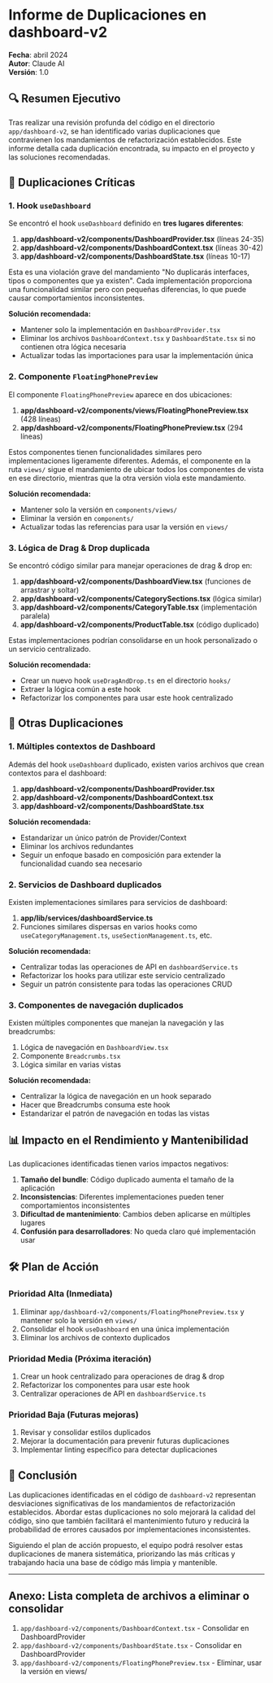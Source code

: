 # Informe de Duplicaciones en dashboard-v2

**Fecha**: abril 2024  
**Autor**: Claude AI  
**Versión**: 1.0

## 🔍 Resumen Ejecutivo

Tras realizar una revisión profunda del código en el directorio `app/dashboard-v2`, se han identificado varias duplicaciones que contravienen los mandamientos de refactorización establecidos. Este informe detalla cada duplicación encontrada, su impacto en el proyecto y las soluciones recomendadas.

## 🚨 Duplicaciones Críticas

### 1. Hook `useDashboard`

Se encontró el hook `useDashboard` definido en **tres lugares diferentes**:

1. **app/dashboard-v2/components/DashboardProvider.tsx** (líneas 24-35)
2. **app/dashboard-v2/components/DashboardContext.tsx** (líneas 30-42)
3. **app/dashboard-v2/components/DashboardState.tsx** (líneas 10-17)

Esta es una violación grave del mandamiento "No duplicarás interfaces, tipos o componentes que ya existen". Cada implementación proporciona una funcionalidad similar pero con pequeñas diferencias, lo que puede causar comportamientos inconsistentes.

**Solución recomendada:**

- Mantener solo la implementación en `DashboardProvider.tsx`
- Eliminar los archivos `DashboardContext.tsx` y `DashboardState.tsx` si no contienen otra lógica necesaria
- Actualizar todas las importaciones para usar la implementación única

### 2. Componente `FloatingPhonePreview`

El componente `FloatingPhonePreview` aparece en dos ubicaciones:

1. **app/dashboard-v2/components/views/FloatingPhonePreview.tsx** (428 líneas)
2. **app/dashboard-v2/components/FloatingPhonePreview.tsx** (294 líneas)

Estos componentes tienen funcionalidades similares pero implementaciones ligeramente diferentes. Además, el componente en la ruta `views/` sigue el mandamiento de ubicar todos los componentes de vista en ese directorio, mientras que la otra versión viola este mandamiento.

**Solución recomendada:**

- Mantener solo la versión en `components/views/`
- Eliminar la versión en `components/`
- Actualizar todas las referencias para usar la versión en `views/`

### 3. Lógica de Drag & Drop duplicada

Se encontró código similar para manejar operaciones de drag & drop en:

1. **app/dashboard-v2/components/DashboardView.tsx** (funciones de arrastrar y soltar)
2. **app/dashboard-v2/components/CategorySections.tsx** (lógica similar)
3. **app/dashboard-v2/components/CategoryTable.tsx** (implementación paralela)
4. **app/dashboard-v2/components/ProductTable.tsx** (código duplicado)

Estas implementaciones podrían consolidarse en un hook personalizado o un servicio centralizado.

**Solución recomendada:**

- Crear un nuevo hook `useDragAndDrop.ts` en el directorio `hooks/`
- Extraer la lógica común a este hook
- Refactorizar los componentes para usar este hook centralizado

## 🔔 Otras Duplicaciones

### 1. Múltiples contextos de Dashboard

Además del hook `useDashboard` duplicado, existen varios archivos que crean contextos para el dashboard:

1. **app/dashboard-v2/components/DashboardProvider.tsx**
2. **app/dashboard-v2/components/DashboardContext.tsx**
3. **app/dashboard-v2/components/DashboardState.tsx**

**Solución recomendada:**

- Estandarizar un único patrón de Provider/Context
- Eliminar los archivos redundantes
- Seguir un enfoque basado en composición para extender la funcionalidad cuando sea necesario

### 2. Servicios de Dashboard duplicados

Existen implementaciones similares para servicios de dashboard:

1. **app/lib/services/dashboardService.ts**
2. Funciones similares dispersas en varios hooks como `useCategoryManagement.ts`, `useSectionManagement.ts`, etc.

**Solución recomendada:**

- Centralizar todas las operaciones de API en `dashboardService.ts`
- Refactorizar los hooks para utilizar este servicio centralizado
- Seguir un patrón consistente para todas las operaciones CRUD

### 3. Componentes de navegación duplicados

Existen múltiples componentes que manejan la navegación y las breadcrumbs:

1. Lógica de navegación en `DashboardView.tsx`
2. Componente `Breadcrumbs.tsx`
3. Lógica similar en varias vistas

**Solución recomendada:**

- Centralizar la lógica de navegación en un hook separado
- Hacer que Breadcrumbs consuma este hook
- Estandarizar el patrón de navegación en todas las vistas

## 📊 Impacto en el Rendimiento y Mantenibilidad

Las duplicaciones identificadas tienen varios impactos negativos:

1. **Tamaño del bundle**: Código duplicado aumenta el tamaño de la aplicación
2. **Inconsistencias**: Diferentes implementaciones pueden tener comportamientos inconsistentes
3. **Dificultad de mantenimiento**: Cambios deben aplicarse en múltiples lugares
4. **Confusión para desarrolladores**: No queda claro qué implementación usar

## 🛠️ Plan de Acción

### Prioridad Alta (Inmediata)

1. Eliminar `app/dashboard-v2/components/FloatingPhonePreview.tsx` y mantener solo la versión en `views/`
2. Consolidar el hook `useDashboard` en una única implementación
3. Eliminar los archivos de contexto duplicados

### Prioridad Media (Próxima iteración)

1. Crear un hook centralizado para operaciones de drag & drop
2. Refactorizar los componentes para usar este hook
3. Centralizar operaciones de API en `dashboardService.ts`

### Prioridad Baja (Futuras mejoras)

1. Revisar y consolidar estilos duplicados
2. Mejorar la documentación para prevenir futuras duplicaciones
3. Implementar linting específico para detectar duplicaciones

## 📝 Conclusión

Las duplicaciones identificadas en el código de `dashboard-v2` representan desviaciones significativas de los mandamientos de refactorización establecidos. Abordar estas duplicaciones no solo mejorará la calidad del código, sino que también facilitará el mantenimiento futuro y reducirá la probabilidad de errores causados por implementaciones inconsistentes.

Siguiendo el plan de acción propuesto, el equipo podrá resolver estas duplicaciones de manera sistemática, priorizando las más críticas y trabajando hacia una base de código más limpia y mantenible.

---

## Anexo: Lista completa de archivos a eliminar o consolidar

1. `app/dashboard-v2/components/DashboardContext.tsx` - Consolidar en DashboardProvider
2. `app/dashboard-v2/components/DashboardState.tsx` - Consolidar en DashboardProvider
3. `app/dashboard-v2/components/FloatingPhonePreview.tsx` - Eliminar, usar la versión en views/
